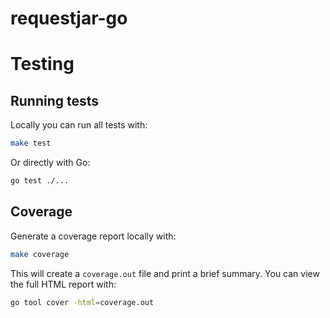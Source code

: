 # requestjar-go

# Testing

## Running tests

Locally you can run all tests with:

```sh
make test
```

Or directly with Go:

```sh
go test ./...
```

## Coverage

Generate a coverage report locally with:

```sh
make coverage
```

This will create a `coverage.out` file and print a brief summary. You can view the full HTML report with:

```sh
go tool cover -html=coverage.out
```
